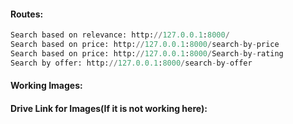 #### Routes:

```python
Search based on relevance: http://127.0.0.1:8000/
Search based on price: http://127.0.0.1:8000/search-by-price
Search based on price: http://127.0.0.1:8000/Search-by-rating
Search by offer: http://127.0.0.1:8000/search-by-offer
```

#### Working Images:


#### Drive Link for Images(If it is not working here):
